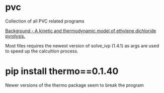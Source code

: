 # pvc
Collection of all PVC related programs

[Background - A kinetic and thermodynamic model of ethylene dichloride pyrolysis.](https://ir.library.louisville.edu/etd/3359/)

Most files requires the newest version of solve_ivp (1.4.1) as args are used to speed up the calcultion process.

# pip install thermo==0.1.40

Newer versions of the thermo package seem to break the program
